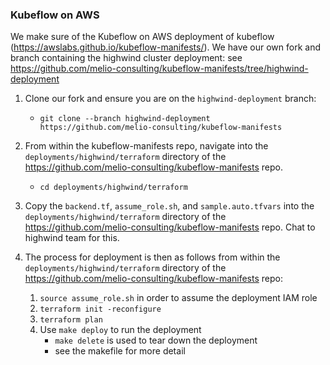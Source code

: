 ### Kubeflow on AWS

We make sure of the Kubeflow on AWS deployment of kubeflow (https://awslabs.github.io/kubeflow-manifests/). We have our own fork and branch containing the highwind cluster deployment: see https://github.com/melio-consulting/kubeflow-manifests/tree/highwind-deployment

1. Clone our fork and ensure you are on the `highwind-deployment` branch:
    - `git clone --branch highwind-deployment https://github.com/melio-consulting/kubeflow-manifests`

2. From within the kubeflow-manifests repo, navigate into the `deployments/highwind/terraform` directory of the https://github.com/melio-consulting/kubeflow-manifests repo.
    - `cd deployments/highwind/terraform`

3. Copy the `backend.tf`, `assume_role.sh`, and `sample.auto.tfvars` into the `deployments/highwind/terraform` directory of the https://github.com/melio-consulting/kubeflow-manifests repo. Chat to highwind team for this.

4. The process for deployment is then as follows from within the `deployments/highwind/terraform` directory of the https://github.com/melio-consulting/kubeflow-manifests repo:
    1. `source assume_role.sh` in order to assume the deployment IAM role
    2. `terraform init -reconfigure`
    3. `terraform plan`
    4. Use `make deploy` to run the deployment
        - `make delete` is used to tear down the deployment
        - see the makefile for more detail